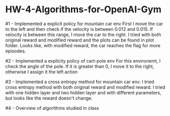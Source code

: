 # HW-4-Algorithms-for-OpenAI-Gym

#1 - Implemented a explicit policy for mountain car env
     First I move the car to the left and then check if the velocity is between 0.012 and 0.015. If velocity is between this range, I move      the car to the right. I tried with both original reward and modified reward and the plots can be found in plot folder. Looks like,        with modified reward, the car reaches the flag for more episodes.
    

#2 - Implemented a explicity policy of cart-pole env
     For this environemt, I check the angle of the pole. If it is greater than 0, I move it to the right, otherwise I assign it the left 
     action

#3 - Implemented a cross entropy method for mountain car env.
     I tried cross entropy method with both original reward and modified reward. I tried with one hidden layer and two hidden layer and        with different parameters, but looks like the reward doesn't change.

#4 - Overview of algorithms studied in class
